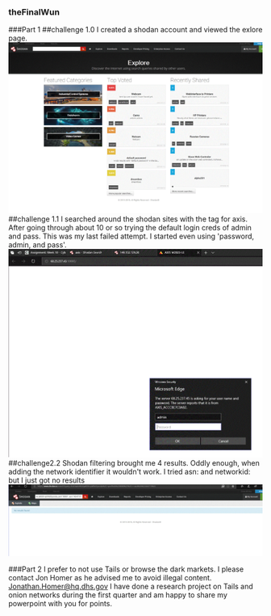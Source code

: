 ### theFinalWun

###Part 1
##challenge 1.0
I created a shodan account and viewed the exlore page. 
![](https://github.com/trezzan/theFinalWun/blob/master/shodan.GIF)
##challenge 1.1
I searched around the shodan sites with the tag for axis. After going through about 10 or so trying the default login creds of admin and pass. This was my last failed attempt. I started even using 'password, admin, and pass'.
![](https://github.com/trezzan/theFinalWun/blob/master/shodan1.GIF)
##challenge2.2
Shodan filtering brought me 4 results. Oddly enough, when adding the network identifier it wouldn't work. I tried asn: and networkid: but I just got no results 
![](https://github.com/trezzan/theFinalWun/blob/master/shodan3.GIF)

###Part 2
I prefer to not use Tails or browse the dark markets. I please contact Jon Homer as he advised me to avoid illegal content. Jonathan.Homer@hq.dhs.gov
I have done a research project on Tails and onion networks during the first quarter and am happy to share my powerpoint with you for points. 
